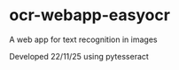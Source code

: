 # ocr-webapp-easyocr
A web app for text recognition in images

Developed 22/11/25 using pytesseract
